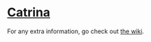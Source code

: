 # [Catrina](https://github.com/HiiGHoVuTi/Catrina/wiki)

For any extra information, go check out [the wiki](https://github.com/HiiGHoVuTi/Catrina/wiki).
